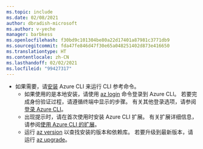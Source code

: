 ```yaml
---
ms.topic: include
ms.date: 02/08/2021
author: dbradish-microsoft
ms.author: v-yeche
manager: barbkess
ms.openlocfilehash: f30bd9c101304be80a22d17401a87981c3771db9
ms.sourcegitcommit: fda47fe846d47f30e65a048251402d873e416650
ms.translationtype: HT
ms.contentlocale: zh-CN
ms.lasthandoff: 02/02/2021
ms.locfileid: "99427317"
---
```

<!--Verified successfully-->
<!--NOT AVAIABLE ON https://shell.azure.com-->

- 如果需要，请[安装](https://docs.azure.cn/cli/install-azure-cli) Azure CLI 来运行 CLI 参考命令。
    - 如果使用的是本地安装，请使用 [az login](https://docs.azure.cn/cli/reference-index#az_login) 命令登录到 Azure CLI。  若要完成身份验证过程，请遵循终端中显示的步骤。  有关其他登录选项，请参阅[登录 Azure CLI](https://docs.azure.cn/cli/authenticate-azure-cli)。
    - 出现提示时，请在首次使用时安装 Azure CLI 扩展。  有关扩展详细信息，请参阅[使用 Azure CLI 的扩展](https://docs.azure.cn/cli/azure-cli-extensions-overview)。
    - 运行 [az version](https://docs.azure.cn/cli/reference-index?#az_version) 以查找安装的版本和依赖库。 若要升级到最新版本，请运行 [az upgrade](https://docs.azure.cn/cli/reference-index?#az_upgrade)。
